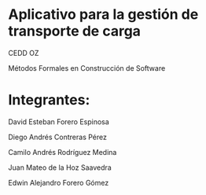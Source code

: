 # Aplicativo para la gestión de transporte de carga
CEDD OZ

Métodos Formales en Construcción de Software


# Integrantes:

David Esteban Forero Espinosa

Diego Andrés Contreras Pérez

Camilo Andrés Rodríguez Medina

Juan Mateo de la Hoz Saavedra

Edwin Alejandro Forero Gómez
